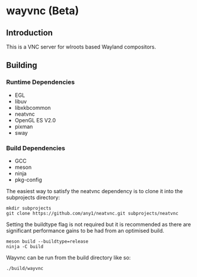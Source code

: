 # wayvnc (Beta)

## Introduction
This is a VNC server for wlroots based Wayland compositors.

## Building

### Runtime Dependencies
 * EGL
 * libuv
 * libxkbcommon
 * neatvnc
 * OpenGL ES V2.0
 * pixman
 * sway

### Build Dependencies
 * GCC
 * meson
 * ninja
 * pkg-config

The easiest way to satisfy the neatvnc dependency is to clone it into the
subprojects directory:
```
mkdir subprojects
git clone https://github.com/any1/neatvnc.git subprojects/neatvnc
```

Setting the buildtype flag is not required but it is recommended as there are
significant performance gains to be had from an optimised build.
```
meson build --buildtype=release
ninja -C build
```

Wayvnc can be run from the build directory like so:
```
./build/wayvnc
```
